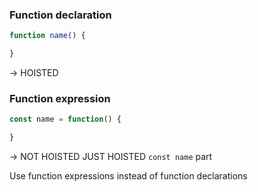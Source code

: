 ### Function declaration

```javascript
function name() {

}
```
-> HOISTED

### Function expression

```javascript
const name = function() {

}
```
-> NOT HOISTED
JUST HOISTED `const name` part

Use function expressions instead of function declarations

